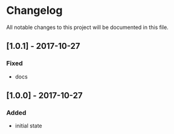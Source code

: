# Changelog
All notable changes to this project will be documented in this file.

## [1.0.1] - 2017-10-27

### Fixed
- docs

## [1.0.0] - 2017-10-27

### Added
- initial state
